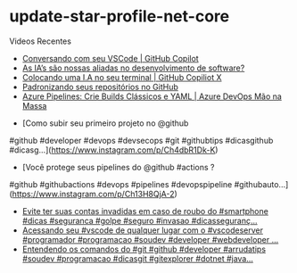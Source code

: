 # update-star-profile-net-core

Videos Recentes
<!-- YOUTUBE:START -->
- [Conversando com seu VSCode | GitHub Copilot](https://www.youtube.com/watch?v=ttfdiURgrgQ)
- [As IA’s são nossas aliadas no desenvolvimento de software?](https://www.youtube.com/watch?v=obAstVNFMxA)
- [Colocando uma I.A no seu terminal | GitHub Copiliot X](https://www.youtube.com/watch?v=g6rHgksAQ8c)
- [Padronizando seus repositórios no GitHub](https://www.youtube.com/watch?v=y8-gNzmjkz0)
- [Azure Pipelines: Crie Builds Clássicos e YAML | Azure DevOps Mão na Massa](https://www.youtube.com/watch?v=NBguI2LK0xs)
<!-- YOUTUBE:END -->

<!-- INSTA:START -->
- [Como subir seu primeiro projeto no @github 

#github #developer #devops #devsecops #git #githubtips #dicasgithub #dicasg...](https://www.instagram.com/p/Ch4dbR1Dk-K)
- [Você protege seus pipelines do @github #actions ?

#github #githubactions #devops #pipelines #devopspipeline #githubauto...](https://www.instagram.com/p/Ch13H8QjA-2)
- [Evite ter suas contas invadidas em caso de roubo do #smartphone #dicas #seguranca #golpe #seguro #invasao #dicasseguranç...](https://www.instagram.com/p/ChcNPxbjSc3)
- [Acessando seu #vscode de qualquer lugar com o #vscodeserver  #programador #programacao #soudev #developer #webdeveloper ...](https://www.instagram.com/p/ChZjbvijpif)
- [Entendendo os comandos do #git  #github #developer #arrudatips #soudev #programacao #dicasgit #gitexplorer #dotnet #java...](https://www.instagram.com/p/ChW_wwhjd9K)
<!-- INSTA:END -->

